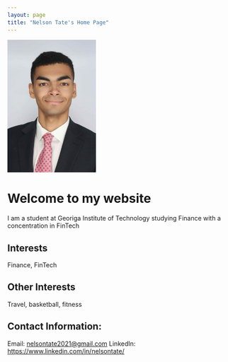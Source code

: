 ```yaml
---
layout: page
title: "Nelson Tate's Home Page"
---
```

<img src="Nelson_Tate_Pic" atl="Nelson Tate" width="200">

# Welcome to my website
I am a student at Georiga Institute of Technology studying Finance with a concentration in FinTech

## Interests
Finance, FinTech

## Other Interests
Travel, basketball, fitness

## Contact Information:
Email: nelsontate2021@gmail.com
LinkedIn: https://www.linkedin.com/in/nelsontate/
